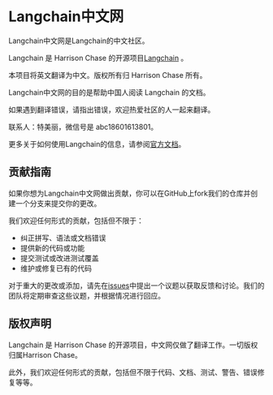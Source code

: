 # Langchain中文网



Langchain中文网是Langchain的中文社区。

Langchain 是 Harrison Chase 的开源项目[Langchain](https://github.com/hwchase17/langchain) 。

本项目将英文翻译为中文。版权所有归 Harrison Chase 所有。

Langchain中文网的目的是帮助中国人阅读 Langchain 的文档。

如果遇到翻译错误，请指出错误，欢迎热爱社区的人一起来翻译。

联系人：特美丽，微信号是 abc18601613801。




更多关于如何使用Langchain的信息，请参阅[官方文档](https://python.langchain.com)。

## 贡献指南

如果你想为Langchain中文网做出贡献，你可以在GitHub上fork我们的仓库并创建一个分支来提交你的更改。

我们欢迎任何形式的贡献，包括但不限于：

- 纠正拼写、语法或文档错误
- 提供新的代码或功能
- 提交测试或改进测试覆盖
- 维护或修复已有的代码

对于重大的更改或添加，请先在[issues](https://github.com/hwchase17/langchain/issues)中提出一个议题以获取反馈和讨论。我们的团队将定期审查这些议题，并根据情况进行回应。

## 版权声明

Langchain 是 Harrison Chase 的开源项目，中文网仅做了翻译工作。一切版权归属Harrison Chase。



此外，我们欢迎任何形式的贡献，包括但不限于代码、文档、测试、警告、错误修复等等。
